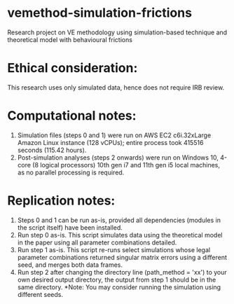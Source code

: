 # vemethod-simulation-frictions
Research project on VE methodology using simulation-based technique and theoretical model with behavioural frictions

# Ethical consideration:
This research uses only simulated data, hence does not require IRB review.

# Computational notes:
1. Simulation files (steps 0 and 1) were run on AWS EC2 c6i.32xLarge Amazon Linux instance (128 vCPUs); entire process took 415516 seconds (115.42 hours).
2. Post-simulation analyses (steps 2 onwards) were run on Windows 10, 4-core (8 logical processors) 10th gen i7 and 11th gen i5 local machines, as no parallel processing is required.

# Replication notes:
1. Steps 0 and 1 can be run as-is, provided all dependencies (modules in the script itself) have been installed.
2. Run step 0 as-is. This script simulates data using the theoretical model in the paper using all parameter combinations detailed.
3. Run step 1 as-is. This script re-runs select simulations whose legal parameter combinations returned singular matrix errors using a different seed, and merges both data frames.
4. Run step 2 after changing the directory line (path_method = 'xx') to your own desired output directory, the output from step 1 should be in the same directory.
\*Note: You may consider running the simulation using different seeds.
